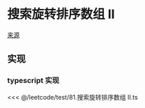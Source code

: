 # 搜索旋转排序数组 II
[来源](https://leetcode.cn/problems/search-in-rotated-sorted-array-ii/)

## 实现

### typescript 实现

<<< @/leetcode/test/81.搜索旋转排序数组 II.ts

